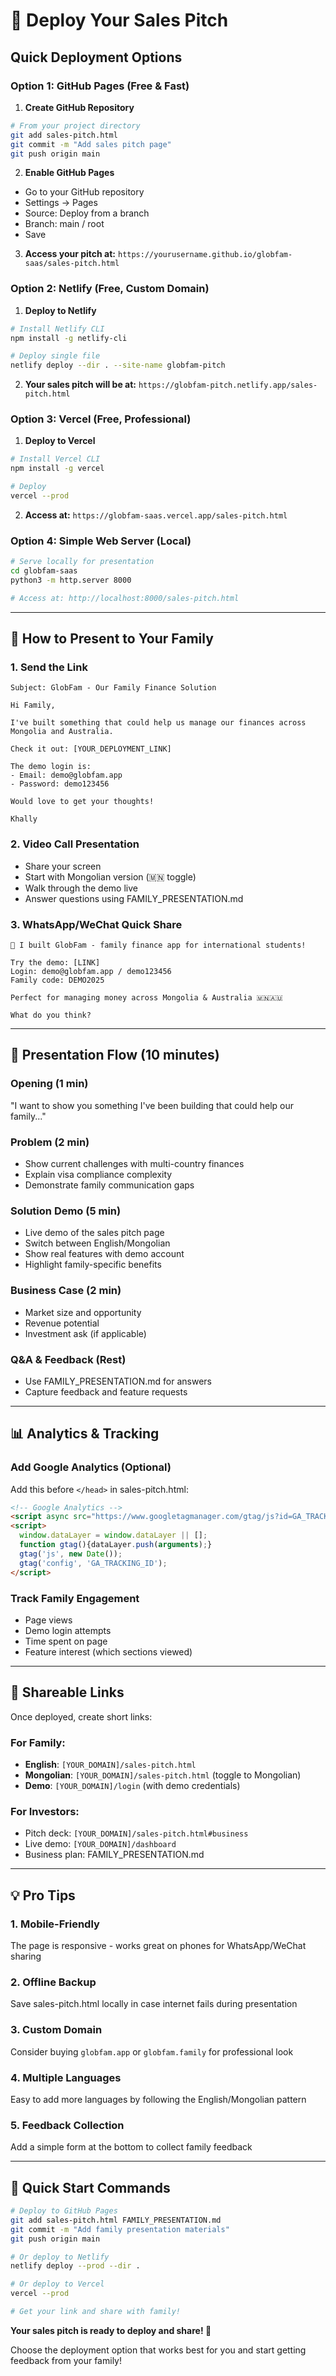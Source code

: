 # 🚀 Deploy Your Sales Pitch

## Quick Deployment Options

### Option 1: GitHub Pages (Free & Fast)

1. **Create GitHub Repository**
```bash
# From your project directory
git add sales-pitch.html
git commit -m "Add sales pitch page"
git push origin main
```

2. **Enable GitHub Pages**
- Go to your GitHub repository
- Settings → Pages
- Source: Deploy from a branch
- Branch: main / root
- Save

3. **Access your pitch at:**
`https://yourusername.github.io/globfam-saas/sales-pitch.html`

### Option 2: Netlify (Free, Custom Domain)

1. **Deploy to Netlify**
```bash
# Install Netlify CLI
npm install -g netlify-cli

# Deploy single file
netlify deploy --dir . --site-name globfam-pitch
```

2. **Your sales pitch will be at:**
`https://globfam-pitch.netlify.app/sales-pitch.html`

### Option 3: Vercel (Free, Professional)

1. **Deploy to Vercel**
```bash
# Install Vercel CLI
npm install -g vercel

# Deploy
vercel --prod
```

2. **Access at:**
`https://globfam-saas.vercel.app/sales-pitch.html`

### Option 4: Simple Web Server (Local)

```bash
# Serve locally for presentation
cd globfam-saas
python3 -m http.server 8000

# Access at: http://localhost:8000/sales-pitch.html
```

---

## 📱 How to Present to Your Family

### 1. **Send the Link**
```
Subject: GlobFam - Our Family Finance Solution

Hi Family,

I've built something that could help us manage our finances across Mongolia and Australia. 

Check it out: [YOUR_DEPLOYMENT_LINK]

The demo login is:
- Email: demo@globfam.app  
- Password: demo123456

Would love to get your thoughts!

Khally
```

### 2. **Video Call Presentation**
- Share your screen
- Start with Mongolian version (🇲🇳 toggle)
- Walk through the demo live
- Answer questions using FAMILY_PRESENTATION.md

### 3. **WhatsApp/WeChat Quick Share**
```
🚀 I built GlobFam - family finance app for international students!

Try the demo: [LINK]
Login: demo@globfam.app / demo123456
Family code: DEMO2025

Perfect for managing money across Mongolia & Australia 🇲🇳🇦🇺

What do you think?
```

---

## 🎯 Presentation Flow (10 minutes)

### Opening (1 min)
"I want to show you something I've been building that could help our family..."

### Problem (2 min)
- Show current challenges with multi-country finances
- Explain visa compliance complexity
- Demonstrate family communication gaps

### Solution Demo (5 min)
- Live demo of the sales pitch page
- Switch between English/Mongolian
- Show real features with demo account
- Highlight family-specific benefits

### Business Case (2 min)
- Market size and opportunity
- Revenue potential
- Investment ask (if applicable)

### Q&A & Feedback (Rest)
- Use FAMILY_PRESENTATION.md for answers
- Capture feedback and feature requests

---

## 📊 Analytics & Tracking

### Add Google Analytics (Optional)
Add this before `</head>` in sales-pitch.html:

```html
<!-- Google Analytics -->
<script async src="https://www.googletagmanager.com/gtag/js?id=GA_TRACKING_ID"></script>
<script>
  window.dataLayer = window.dataLayer || [];
  function gtag(){dataLayer.push(arguments);}
  gtag('js', new Date());
  gtag('config', 'GA_TRACKING_ID');
</script>
```

### Track Family Engagement
- Page views
- Demo login attempts  
- Time spent on page
- Feature interest (which sections viewed)

---

## 🔗 Shareable Links

Once deployed, create short links:

### For Family:
- **English**: `[YOUR_DOMAIN]/sales-pitch.html`
- **Mongolian**: `[YOUR_DOMAIN]/sales-pitch.html` (toggle to Mongolian)
- **Demo**: `[YOUR_DOMAIN]/login` (with demo credentials)

### For Investors:
- Pitch deck: `[YOUR_DOMAIN]/sales-pitch.html#business`
- Live demo: `[YOUR_DOMAIN]/dashboard` 
- Business plan: FAMILY_PRESENTATION.md

---

## 💡 Pro Tips

### 1. **Mobile-Friendly**
The page is responsive - works great on phones for WhatsApp/WeChat sharing

### 2. **Offline Backup**
Save sales-pitch.html locally in case internet fails during presentation

### 3. **Custom Domain**
Consider buying `globfam.app` or `globfam.family` for professional look

### 4. **Multiple Languages**
Easy to add more languages by following the English/Mongolian pattern

### 5. **Feedback Collection**
Add a simple form at the bottom to collect family feedback

---

## 🚨 Quick Start Commands

```bash
# Deploy to GitHub Pages
git add sales-pitch.html FAMILY_PRESENTATION.md
git commit -m "Add family presentation materials"
git push origin main

# Or deploy to Netlify
netlify deploy --prod --dir .

# Or deploy to Vercel  
vercel --prod

# Get your link and share with family!
```

**Your sales pitch is ready to deploy and share! 🎉**

Choose the deployment option that works best for you and start getting feedback from your family!